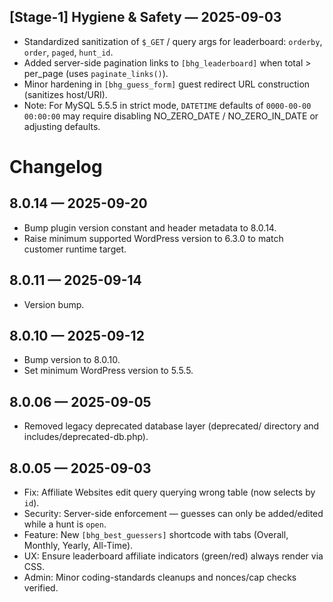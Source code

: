 
## [Stage-1] Hygiene & Safety — 2025-09-03

- Standardized sanitization of `$_GET` / query args for leaderboard: `orderby`, `order`, `paged`, `hunt_id`.
- Added server-side pagination links to `[bhg_leaderboard]` when total > per_page (uses `paginate_links()`).
- Minor hardening in `[bhg_guess_form]` guest redirect URL construction (sanitizes host/URI).
- Note: For MySQL 5.5.5 in strict mode, `DATETIME` defaults of `0000-00-00 00:00:00` may require disabling NO_ZERO_DATE / NO_ZERO_IN_DATE or adjusting defaults.

# Changelog

## 8.0.14 — 2025-09-20
- Bump plugin version constant and header metadata to 8.0.14.
- Raise minimum supported WordPress version to 6.3.0 to match customer runtime target.

## 8.0.11 — 2025-09-14
- Version bump.

## 8.0.10 — 2025-09-12
- Bump version to 8.0.10.
- Set minimum WordPress version to 5.5.5.

## 8.0.06 — 2025-09-05
- Removed legacy deprecated database layer (deprecated/ directory and includes/deprecated-db.php).

## 8.0.05 — 2025-09-03
- Fix: Affiliate Websites edit query querying wrong table (now selects by `id`).
- Security: Server-side enforcement — guesses can only be added/edited while a hunt is `open`.
- Feature: New `[bhg_best_guessers]` shortcode with tabs (Overall, Monthly, Yearly, All-Time).
- UX: Ensure leaderboard affiliate indicators (green/red) always render via CSS.
- Admin: Minor coding-standards cleanups and nonces/cap checks verified.

